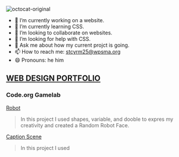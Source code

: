 ![octocat-original](https://user-images.githubusercontent.com/122101024/211028998-37c65541-18c6-463c-816f-303d2f91c93e.png)

- 🔭 I’m currently working on a website.
- 🌱 I’m currently learning CSS.
- 👯 I’m looking to collaborate on websites.
- 🤔 I’m looking for help with CSS.
- 💬 Ask me about how my current projct is going. 
- 📫 How to reach me: stcyrm25@wpsma.org
- 😄 Pronouns: he him

## [WEB DESIGN PORTFOLIO](http://stcyrm25.github.io/Portfolio)

### Code.org Gamelab
[Robot](https://stcyrm25.github.io/Robot/)
> In this project I used shapes, variable, and dooble to expres my creativity and created a Random Robot Face.

[Caption Scene](https://stcyrm25.github.io/CaptionScene)
> In this project I used 



